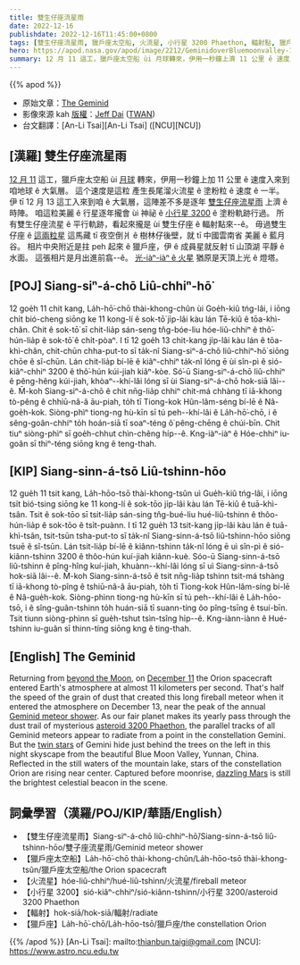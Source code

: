 ```yaml
---
title: 雙生仔座流星雨
date: 2022-12-16
publishdate: 2022-12-16T11:45:00+0800
tags: [雙生仔座流星雨, 獵戶座太空船, 火流星, 小行星 3200 Phaethon, 輻射點, 獵戶座]
hero: https://apod.nasa.gov/apod/image/2212/GeminidoverBluemoonvalley-1024.jpg
summary: 12 月 11 這工，獵戶座太空船 ùi 月球轉來，伊用一秒鐘上濟 11 公里 ê 速度入來到咱地球 ê 大氣層。
---
```


{{% apod %}}

- 原始文章：[The Geminid](https://apod.nasa.gov/apod/ap221216.html)
- 影像來源 kah [版權][copyright]：[Jeff Dai](http://www.twanight.org/Dai) ([TWAN](http://www.twanight.org/))
- 台文翻譯：[An-Li Tsai][An-Li Tsai] ([NCU][NCU])

## [漢羅] 雙生仔座流星雨
[12 月 11][December 11] 這工，獵戶座太空船 ùi [月球][beyond the Moon t] 轉來，伊用一秒鐘上加 11 公里 ê 速度入來到咱地球 ê 大氣層。
這个速度是這粒 產生長尾溜火流星 ê 塗粉粒 ê 速度 ê 一半。
伊 tī 12 月 13 這工入來到咱 ê 大氣層，這陣差不多是逐年 [雙生仔座流星雨][Geminid meteor shower] 上濟 ê 時陣。
咱這粒美麗 ê 行星逐年攏會 ùi 神祕 ê [小行星 3200][asteroid 3200 Phaethon] ê 塗粉軌跡行過。
所有雙生仔座流星 ê 平行軌跡，看起來攏是 ùi 雙生仔座 ê 輻射點來--ê。
毋過雙生仔座 ê [這兩粒星][twin stars] 這馬藏 tī 夜空倒爿 ê 樹林仔後壁，就 tī 中國雲南省 美麗 ê 藍月谷。
相片中央附近是拄 peh 起來 ê 獵戶座，伊 ê 成員星就反射 tī 山頂湖 平靜 ê 水面。
這張相片是月出進前翕--ê。
[光-iàⁿ-iàⁿ ê 火星][dazzling Mars t] 猶原是天頂上光 ê 燈塔。


## [POJ] Siang-siⁿ-á-chō Liû-chhiⁿ-hō͘
12 goe̍h 11 chit kang, La̍h-hō͘-chō thài-khong-chûn ùi Goe̍h-kiû tńg-lâi, i iōng chi̍t bió-cheng siōng ke 11 kong-lí ê sok-tō͘ ji̍p-lâi kàu lán Tē-kiû ê tōa-khì-chân.
Chit ê sok-tō͘ sī chit-lia̍p sán-seng tn̂g-bóe-liu hóe-liû-chhiⁿ ê thô͘-hún-lia̍p ê sok-tō͘ ê chi̍t-pòaⁿ.
I tī 12 goe̍h 13 chit-kang ji̍p-lâi kàu lán ê tōa-khì-chân, chit-chūn chha-put-to sī ta̍k-nî Siang-siⁿ-á-chō liû-chhiⁿ-hō͘ siōng chōe ê sî-chūn.
Lán chit-lia̍p bí-lē ê kiâⁿ-chhiⁿ ta̍k-nî lóng ē ùi sîn-pì ê sió-kiâⁿ-chhiⁿ 3200 ê thô͘-hún kúi-jiah kiâⁿ-kòe.
Só͘-ū Siang-siⁿ-á-chō liû-chhiⁿ ê pêng-hêng kúi-jiah, khòaⁿ--khí-lâi lóng sī ùi Siang-siⁿ-á-chō hok-siā lâi--ê.
M̄-koh Siang-siⁿ-á-chō ê chit nn̄g-lia̍p chhiⁿ chit-má chhàng tī iā-khong tò-pêng ê chhiū-nâ-â āu-piah, to̍h tī Tiong-kok Hûn-lâm-séng bí-lē ê Nâ-goe̍h-kok.
Siòng-phìⁿ tiong-ng hù-kīn sī tú peh--khí-lâi ê La̍h-hō͘-chō, i ê sêng-goân-chhiⁿ to̍h hoán-siā tī soaⁿ-téng ô͘ pêng-chēng ê chúi-bīn.
Chit tiuⁿ siòng-phìⁿ sī goe̍h-chhut chìn-chêng hi̍p--ê.
Kng-iàⁿ-iàⁿ ê Hóe-chhiⁿ iu-goân sī thiⁿ-téng siōng kng ê teng-thah.


## [KIP] Siang-sinn-á-tsō Liû-tshinn-hōo
12 gue̍h 11 tsit kang, La̍h-hōo-tsō thài-khong-tsûn uì Gue̍h-kiû tńg-lâi, i iōng tsi̍t bió-tsing siōng ke 11 kong-lí ê sok-tōo ji̍p-lâi kàu lán Tē-kiû ê tuā-khì-tsân.
Tsit ê sok-tōo sī tsit-lia̍p sán-sing tn̂g-bué-liu hué-liû-tshinn ê thôo-hún-lia̍p ê sok-tōo ê tsi̍t-puànn.
I tī 12 gue̍h 13 tsit-kang ji̍p-lâi kàu lán ê tuā-khì-tsân, tsit-tsūn tsha-put-to sī ta̍k-nî Siang-sinn-á-tsō liû-tshinn-hōo siōng tsuē ê sî-tsūn.
Lán tsit-lia̍p bí-lē ê kiânn-tshinn ta̍k-nî lóng ē uì sîn-pì ê sió-kiânn-tshinn 3200 ê thôo-hún kuí-jiah kiânn-kuè.
Sóo-ū Siang-sinn-á-tsō liû-tshinn ê pîng-hîng kuí-jiah, khuànn--khí-lâi lóng sī uì Siang-sinn-á-tsō hok-siā lâi--ê.
M̄-koh Siang-sinn-á-tsō ê tsit nn̄g-lia̍p tshinn tsit-má tshàng tī iā-khong tò-pîng ê tshiū-nâ-â āu-piah, to̍h tī Tiong-kok Hûn-lâm-síng bí-lē ê Nâ-gue̍h-kok.
Siòng-phìnn tiong-ng hù-kīn sī tú peh--khí-lâi ê La̍h-hōo-tsō, i ê sîng-guân-tshinn to̍h huán-siā tī suann-tíng ôo pîng-tsīng ê tsuí-bīn.
Tsit tiunn siòng-phìnn sī gue̍h-tshut tsìn-tsîng hi̍p--ê.
Kng-iànn-iànn ê Hué-tshinn iu-guân sī thinn-tíng siōng kng ê ting-thah.

## [English] The Geminid
Returning from [beyond the Moon][beyond the Moon e], on [December 11][December 11] the Orion spacecraft entered Earth's atmosphere at almost 11 kilometers per second.
That's half the speed of the grain of dust that created this long fireball meteor when it entered the atmosphere on December 13, near the peak of the annual [Geminid meteor shower][Geminid meteor shower].
As our fair planet makes its yearly pass through the dust trail of mysterious [asteroid 3200 Phaethon][asteroid 3200 Phaethon], the parallel tracks of all Geminid meteors appear to radiate from a point in the constellation Gemini.
But the [twin stars][twin stars] of Gemini hide just behind the trees on the left in this night skyscape from the beautiful Blue Moon Valley, Yunnan, China.
Reflected in the still waters of the mountain lake, stars of the constellation Orion are rising near center.
Captured before moonrise, [dazzling Mars][dazzling Mars e] is still the brightest celestial beacon in the scene.

## 詞彙學習（漢羅/POJ/KIP/華語/English）
- 【雙生仔座流星雨】Siang-siⁿ-á-chō liû-chhiⁿ-hō͘/Siang-sinn-á-tsō liû-tshinn-hōo/雙子座流星雨/Geminid meteor shower
- 【獵戶座太空船】La̍h-hō͘-chō thài-khong-chûn/La̍h-hōo-tsō thài-khong-tsûn/獵戶座太空船/the Orion spacecraft
- 【火流星】hóe-liû-chhiⁿ/hué-liû-tshinn/火流星/fireball meteor
- 【小行星 3200】sió-kiâⁿ-chhiⁿ/sió-kiânn-tshinn/小行星 3200/asteroid 3200 Phaethon
- 【輻射】hok-siā/hok-siā/輻射/radiate
- 【獵戶座】La̍h-hō͘-chō/La̍h-hōo-tsō/獵戶座/the constellation Orion


{{% /apod %}}
[An-Li Tsai]: mailto:thianbun.taigi@gmail.com
[NCU]: https://www.astro.ncu.edu.tw

[copyright]: https://apod.nasa.gov/apod/fap/lib/about_apod.html#srapply
[License]: https://creativecommons.org/licenses/by/2.0/

[beyond the Moon e]:https://apod.nasa.gov/apod/ap221201.html
[beyond the Moon t]:https://apod.tw/daily/20221201/
[December 11]:https://www.nasa.gov/press-release/splashdown-nasa-s-orion-returns-to-earth-after-historic-moon-mission
[Geminid meteor shower]:https://earthsky.org/astronomy-essentials/everything-you-need-to-know-geminid-meteor-shower/
[asteroid 3200 Phaethon]:https://www.nasa.gov/centers/marshall/news/lunar/phaethon.html
[twin stars]:https://apod.nasa.gov/apod/ap170516.html
[dazzling Mars e]:https://apod.nasa.gov/apod/ap221215.html
[dazzling Mars t]:https://apod.tw/apod/20221215/


